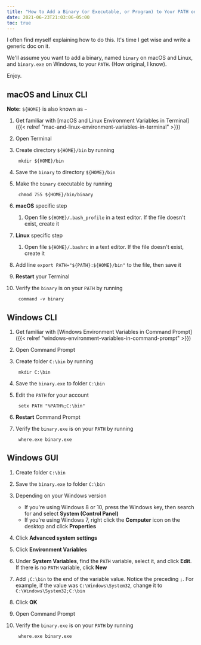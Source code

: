 ```yaml
---
title: "How to Add a Binary (or Executable, or Program) to Your PATH on macOS, Linux, or Windows"
date: 2021-06-23T21:03:06-05:00
toc: true
---
```


I often find myself explaining how to do this. It's time I get wise and write a generic doc on it.

We'll assume you want to add a binary, named `binary` on macOS and Linux, and `binary.exe` on Windows, to your `PATH`. (How original, I know).

Enjoy.

<!--more-->

## macOS and Linux CLI

**Note:** `${HOME}` is also known as `~`

1. Get familiar with [macOS and Linux Environment Variables in Terminal]({{< relref "mac-and-linux-environment-variables-in-terminal" >}})
1. Open Terminal
1. Create directory `${HOME}/bin` by running

        mkdir ${HOME}/bin

1. Save the `binary` to directory `${HOME}/bin`
1. Make the `binary` executable by running

        chmod 755 ${HOME}/bin/binary

1. **macOS** specific step
    1. Open file `${HOME}/.bash_profile` in a text editor. If the file doesn't exist, create it
1. **Linux** specific step
    1. Open file `${HOME}/.bashrc` in a text editor. If the file doesn't exist, create it
1. Add line `export PATH="${PATH}:${HOME}/bin"` to the file, then save it
1. **Restart** your Terminal
1. Verify the `binary` is on your `PATH` by running

        command -v binary

## Windows CLI

1. Get familiar with [Windows Environment Variables in Command Prompt]({{< relref "windows-environment-variables-in-command-prompt" >}})
1. Open Command Prompt
1. Create folder `C:\bin` by running

        mkdir C:\bin

1. Save the `binary.exe` to folder `C:\bin`
1. Edit the `PATH` for your account

        setx PATH "%PATH%;C:\bin"

1. **Restart** Command Prompt
1. Verify the `binary.exe` is on your `PATH` by running

        where.exe binary.exe

## Windows GUI

1. Create folder `C:\bin`
1. Save the `binary.exe` to folder `C:\bin`
1. Depending on your Windows version
    - If you're using Windows 8 or 10, press the Windows key, then search for and select **System (Control Panel)**
    - If you're using Windows 7, right click the **Computer** icon on the desktop and click **Properties**
1. Click **Advanced system settings**
1. Click **Environment Variables**
1. Under **System Variables**, find the `PATH` variable, select it, and click **Edit**. If there is no `PATH` variable, click **New**
1. Add `;C:\bin` to the end of the variable value. Notice the preceding `;`. For example, if the value was `C:\Windows\System32`, change it to `C:\Windows\System32;C:\bin`
1. Click **OK**
1. Open Command Prompt
1. Verify the `binary.exe` is on your `PATH` by running

        where.exe binary.exe
